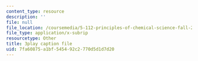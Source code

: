 ```yaml
---
content_type: resource
description: ''
file: null
file_location: /coursemedia/5-112-principles-of-chemical-science-fall-2005/7fa60875a1bf545492c2770d5d1d7d20_r8-cr6wrOgE.vtt
file_type: application/x-subrip
resourcetype: Other
title: 3play caption file
uid: 7fa60875-a1bf-5454-92c2-770d5d1d7d20
---
```

